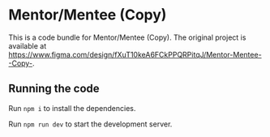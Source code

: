 
  # Mentor/Mentee (Copy)

  This is a code bundle for Mentor/Mentee (Copy). The original project is available at https://www.figma.com/design/fXuT10keA6FCkPPQRPitqJ/Mentor-Mentee--Copy-.

  ## Running the code

  Run `npm i` to install the dependencies.

  Run `npm run dev` to start the development server.
  